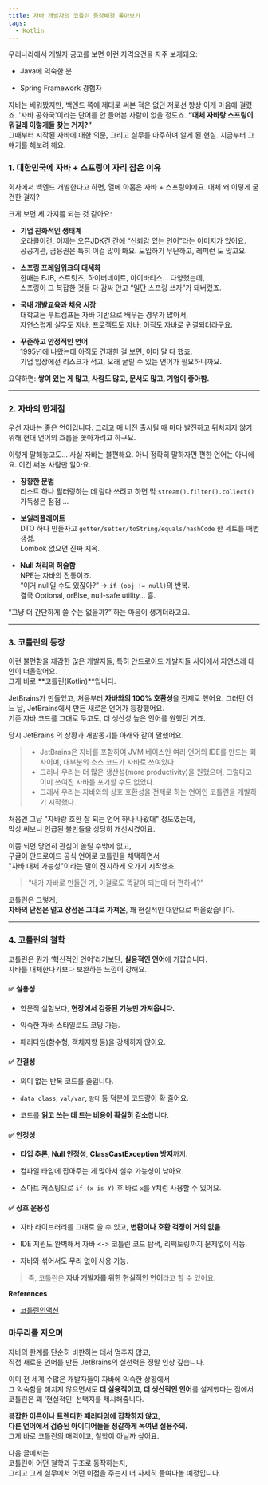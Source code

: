 ```yaml
---
title: 자바 개발자의 코틀린 등장배경 톺아보기
tags:
  - Kotlin
---
```

우리나라에서 개발자 공고를 보면 이런 자격요건을 자주 보게돼요:

- Java에 익숙한 분
    
- Spring Framework 경험자

자바는 배워봤지만, 백엔드 쪽에 제대로 써본 적은 없던 저로선 항상 이게 마음에 걸렸죠. 
'자바 공화국'이라는 단어를 안 들어본 사람이 없을 정도죠.
**“대체 자바랑 스프링이 뭐길래 이렇게들 찾는 거지?”**  
그때부터 시작된 자바에 대한 의문, 그리고 실무를 마주하며 알게 된 현실. 지금부터 그 얘기를 해보려 해요.

### 1. 대한민국에 자바 + 스프링이 자리 잡은 이유

회사에서 백엔드 개발한다고 하면, 열에 아홉은 자바 + 스프링이에요. 
대체 왜 이렇게 굳건한 걸까?

크게 보면 세 가지쯤 되는 것 같아요:

- **기업 친화적인 생태계**  
    오라클이건, 이제는 오픈JDK건 간에 “신뢰감 있는 언어”라는 이미지가 있어요.  
    공공기관, 금융권은 특히 이걸 많이 봐요. 도입하기 무난하고, 레퍼런
    도 많고요.
    
- **스프링 프레임워크의 대세화**  
    한때는 EJB, 스트럿츠, 하이버네이트, 아이바티스… 다양했는데,  
    스프링이 그 복잡한 것들 다 감싸 안고 “일단 스프링 쓰자”가 돼버렸죠.
    
- **국내 개발교육과 채용 시장**  
    대학교든 부트캠프든 자바 기반으로 배우는 경우가 많아서,  
    자연스럽게 실무도 자바, 프로젝트도 자바, 이직도 자바로 귀결되더라구요.
    
* **꾸준하고 안정적인 언어**  
	1995년에 나왔는데 아직도 건재한 걸 보면, 이미 말 다 했죠.  
	기업 입장에선 리스크가 적고, 오래 굴릴 수 있는 언어가 필요하니까요.


요약하면: **쌓여 있는 게 많고, 사람도 많고, 문서도 많고, 기업이 좋아함.**

---

### 2. 자바의 한계점

우선 자바는 좋은 언어입니다.
그리고 매 버전 출시될 때 마다 발전하고 뒤처지지 않기 위해 현대 언어의 흐름을 쫓아가려고 하구요.

이렇게 말해놓고도... 사실 자바는 불편해요.  아니 정확히 말하자면 편한 언어는 아니에요.
이건 써본 사람만 알아요.

- **장황한 문법**  
    리스트 하나 필터링하는 데 람다 쓰려고 하면 막 `stream().filter().collect()`  
    가독성은 점점 ...
    
- **보일러플레이트**  
    DTO 하나 만들자고 `getter/setter/toString/equals/hashCode` 한 세트를 매번 생성.  
    Lombok 없으면 진짜 지옥.
    
- **Null 처리의 허술함**  
    NPE는 자바의 전통이죠.  
    “이거 null일 수도 있잖아?” → `if (obj != null)`의 반복.  
    결국 Optional, orElse, null-safe utility… 흠.

“그냥 더 간단하게 쓸 수는 없을까?” 하는 마음이 생기더라고요.

---

### 3. 코틀린의 등장

이런 불편함을 체감한 많은 개발자들, 특히 안드로이드 개발자들 사이에서 자연스레 대안이 떠올랐어요.  
그게 바로 **코틀린(Kotlin)**입니다.

JetBrains가 만들었고, 처음부터 **자바와의 100% 호환성**을 전제로 했어요.
그러던 어느 날, JetBrains에서 만든 새로운 언어가 등장했어요.  
기존 자바 코드를 그대로 두고도, 더 생산성 높은 언어를 원했던 거죠.

당시 JetBrains 의 상황과 개발동기를 아래와 같이 말했어요.
> - JetBrains은 자바를 포함하여 JVM 베이스인 여러 언어의 IDE를 만드는 회사이며, 대부분의 소스 코드가 자바로 쓰여있다.
> - 그러나 우리는 더 많은 생산성(more productivity)을 원했으며, 그렇다고 이미 쓰여진 자바를 포기할 수도 없었다.
> - 그래서 우리는 자바와의 상호 호환성을 전제로 하는 언어인 코틀린을 개발하기 시작했다.

처음엔 그냥 "자바랑 호환 잘 되는 언어 하나 나왔대" 정도였는데,  
막상 써보니 언급된 불만들을 상당히 개선시켰어요.

이쯤 되면 당연히 관심이 쏠릴 수밖에 없고,  
구글이 안드로이드 공식 언어로 코틀린을 채택하면서  
"자바 대체 가능성"이라는 말이 진지하게 오가기 시작했죠.

> “내가 자바로 만들던 거, 이걸로도 똑같이 되는데 더 편하네?”

코틀린은 그렇게,  
**자바의 단점은 덜고 장점은 그대로 가져온**, 꽤 현실적인 대안으로 떠올랐습니다.

--- 

### 4. 코틀린의 철학

코틀린은 뭔가 ‘혁신적인 언어’라기보단, **실용적인 언어**에 가깝습니다.  
자바를 대체한다기보다 보완하는 느낌이 강해요.

#### ✅ 실용성

- 학문적 실험보다, **현장에서 검증된 기능만 가져옵니다.**
    
- 익숙한 자바 스타일로도 코딩 가능.
    
- 패러다임(함수형, 객체지향 등)을 강제하지 않아요.
    

#### ✅ 간결성

- 의미 없는 반복 코드를 줄입니다.
    
- `data class`, `val/var`, `람다` 등 덕분에 코드량이 확 줄어요.
    
- 코드를 **읽고 쓰는 데 드는 비용이 확실히 감소**합니다.
    

#### ✅ 안정성

- **타입 추론**, **Null 안정성**, **ClassCastException 방지**까지.
    
- 컴파일 타임에 잡아주는 게 많아서 실수 가능성이 낮아요.
    
- 스마트 캐스팅으로 `if (x is Y)` 후 바로 `x`를 `Y`처럼 사용할 수 있어요.
    

#### ✅ 상호 운용성

- 자바 라이브러리를 그대로 쓸 수 있고, **변환이나 호환 걱정이 거의 없음**.
    
- IDE 지원도 완벽해서 자바 <-> 코틀린 코드 탐색, 리팩토링까지 문제없이 작동.
    
- 자바와 섞어서도 무리 없이 사용 가능.
    

> 즉, 코틀린은 **자바 개발자를 위한 현실적인 언어**라고 할 수 있어요.

**References**
- [코틀린인액션](http://www.kyobobook.co.kr/product/detailViewKor.laf?mallGb=KOR&ejkGb=KOR&barcode=9791161750712)

### 마무리를 지으며

자바의 한계를 단순히 비판하는 데서 멈추지 않고,  
직접 새로운 언어를 만든 JetBrains의 실천력은 정말 인상 깊습니다.

이미 전 세계 수많은 개발자들이 자바에 익숙한 상황에서  
그 익숙함을 해치지 않으면서도 **더 실용적이고, 더 생산적인 언어**를 설계했다는 점에서  
코틀린은 꽤 ‘현실적인’ 선택지를 제시해줍니다.

**복잡한 이론이나 트렌디한 패러다임에 집착하지 않고,  
다른 언어에서 검증된 아이디어들을 정갈하게 녹여낸 실용주의.**  
그게 바로 코틀린의 매력이고, 철학이 아닐까 싶어요.

다음 글에서는  
코틀린이 어떤 철학과 구조로 동작하는지,  
그리고 그게 실무에서 어떤 이점을 주는지 더 자세히 들여다볼 예정입니다.